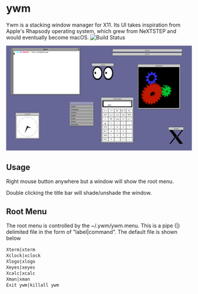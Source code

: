 # ywm
Ywm is a stacking window manager for X11.  Its UI takes inspiration from Apple's Rhapsody operating system, which grew from NeXTSTEP and would eventually become macOS. 
![Build Status](https://github.com/tcarrill/ywm/workflows/C%20Project%20Build/badge.svg)

![ywm](img/screenshot.png?raw=true)

## Usage
Right mouse button anywhere but a window will show the root menu.

Double clicking the title bar will shade/unshade the window.

## Root Menu
The root menu is controlled by the ~/.ywm/ywm.menu.  This is a pipe (|) delimited file in the form of "label|command".  The default file is shown below

```
Xterm|xterm
Xclock|xclock
Xlogo|xlogo
Xeyes|xeyes
Xcalc|xcalc
Xman|xman
Exit ywm|killall ywm
```
